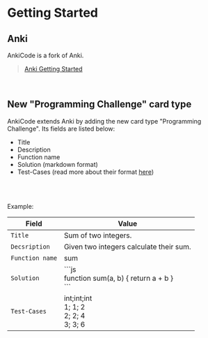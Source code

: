 # Getting Started

## Anki
AnkiCode is a fork of Anki.
>[Anki Getting Started](https://docs.ankiweb.net/getting-started.html)
<br>


## New "Programming Challenge" card type
AnkiCode extends Anki by adding the new card type "Programming Challenge". Its fields are listed below:

- Title
- Description
- Function name
- Solution (markdown format)
- Test-Cases (read more about their format [here](http://www.google.com))

<br/><br/>

Example:


| Field          | Value                                                      |
| -------------- | ---------------------------------------------------------- | 
| `Title`        | Sum of two integers.                                       |
| `Decsription`  | Given two integers calculate their sum.                    |
| `Function name`| sum                                                        |
| `Solution`     | \`\`\`js<br>function sum(a, b) { return a + b }<br>\`\`\`  |
| `Test-Cases`   | int;int;int<br>  1;  1;  2<br>  2;  2;  4<br>  3;  3;  6   |

